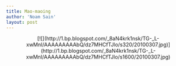 ```yaml
---
title: Mao-maoing
author: 'Noam Sain'
layout: post
---
```


<div style="clear: both; text-align: center;">[![](http://1.bp.blogspot.com/_8aN4krk1nsk/TG-_L-xwMnI/AAAAAAAAAbQ/dz7MHCfTJlo/s320/20100307.jpg)](http://1.bp.blogspot.com/_8aN4krk1nsk/TG-_L-xwMnI/AAAAAAAAAbQ/dz7MHCfTJlo/s1600/20100307.jpg)</div>
